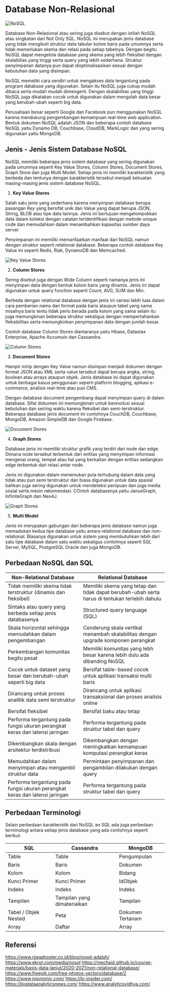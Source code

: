 # **Database Non-Relasional**

![NoSQL](https://github.com/jabardigitalservice/data-engineering-academy/blob/content_temp/data_engineering_academy_level_3/non-relational_database/images/sql%20vs%20no%20sql.png)

Database Non-Relasional atau sering juga disebut dengan istilah NoSQL atau singkatan dari Not Only SQL. NoSQL ini merupakan jenis database yang tidak mengikuti struktur data tabular kolom baris pada umumnya serta tidak memerlukan skema dan relasi pada setiap tabelnya. Dengan begitu NoSQL dapat mengelola database yang skema yang lebih fleksibel dengan skalabilias yang tinggi serta query yang lebih sederhana. Struktur penyimpanan datanya pun dapat dioptimalisasikan sesuai dengan kebutuhan data yang disimpan. 

NoSQL memeliki cara sendiri untuk mengakses data tergantung pada program database yang digunakan. Selain itu NoSQL juga cukup mudah dibaca serta mudah mudah dimengerti. Dengan skalabilitas yang tinggi NoSQL juga dikatakan cocok untuk digunakan dalam mengolah data besar yang berubah-ubah seperti big data. 

Perusahaan besar seperti Google dan Facebook pun menggunakan NoSQL karena mendukung pengembangan kemampuan real-time web application. Bentuk dokumen NoSQL adalah JSON dan beberapa contoh database NoSQL yaitu Dynamo DB, Couchbase, CloudDB, MarkLogic dan yang sering digunakan yaitu MongoDB. 

## **Jenis - Jenis Sistem Database NoSQL**

NoSQL memiliki beberapa jenis sistem database yang sering digunakan pada umumnya seperti Key Value Stores, Column Stores, Document Stores, Graph Store dan juga Multi Model. Setiap jenis ini memiliki karakteristik yang berbeda dan tentunya dengan karakteristik tersebut menjadi kekuatan masing-masing jenis sistem database NoSQL. 

1. **Key Value Stores**

Salah satu jenis yang sederhana karena menyimpan database berupa pasangan Key yang bersifat unik dan Value yang dapat berupa JSON, String, BLOB atau tipe data lainnya. Jenis ini bertujuan mengelompokkan data dalam koleksi dengan catatan teridentifikasi dengan metode unique code dan memudahkan dalam menambahkan kapasitas sumber daya server. 

Penyimpanan ini memiliki memanfaatkan manfaat dari NoSQL namun dengan struktur seperti relational database. Beberapa contoh database Key Value ini seperti Redis, Riak, DynamoDB dan Memcached.

![Key Value Stores](https://github.com/jabardigitalservice/data-engineering-academy/blob/content_temp/data_engineering_academy_level_3/non-relational_database/images/con-key%20value.png)

2. **Column Stores**

Sering disebut juga dengan Wide Column seperti namanya jenis ini menyimpan data dengan bentuk kolom baris yang dinamis. Jenis ini dapat digunakan untuk query function seperti Count, AVG, SUM dan Min. 

Berbeda dengan relational database dengan jenis ini variasi lebih luas dalam cara pemberian nama dan format pada baris ataupun tabel yang sama misalnya baris tentu tidak perlu berada pada kolom yang sama selain itu juga memungkinan beberapa struktur sekaligus dengan mempertahankan fleksibilitas serta memungkinkan penyimpanan data dengan jumlah besar.

Contoh database Column Stores diantaranya yaitu Hbase, Datastax Enterprise, Apache Accumulo dan Cassandra.

![Column Stores](https://github.com/jabardigitalservice/data-engineering-academy/blob/content_temp/data_engineering_academy_level_3/non-relational_database/images/con-column.png)

3. **Document Stores**

Hampir mirip dengan Key Value namun disimpan menjadi dokumen dengan format JSON atau XML serta value tersebut dapat berupa angka, string, boolean atau arrays ataupun objek. Jenis database ini dapat digunakan untuk berbagai kasus penggunaan seperti platform blogging, aplkasi e-commerce, analisis real-time atau pun CMS. 

Dengan database document pengembang dapat menyimpan query di dalam database. Sifat dokumen ini memungkinan untuk berevolusi sesuai kebutuhan dan seiring waktu karena fleksibel dan semi-terstruktur. Beberapa database jenis document ini contohnya CouchDB, Couchbase, MongoDB, Amazon SimpleDB dan Google Firebase.

![Document Stores](https://github.com/jabardigitalservice/data-engineering-academy/blob/content_temp/data_engineering_academy_level_3/non-relational_database/images/con-document.png)

4. **Graph Stores**

Database jenis ini memiliki struktur grafik yang terdiri dari node dan edge. Dimana node tersebut terbentuk dari entitas yang menyimpan informasi mengenai orang, tempat atau hal yang berkaitan dengan entitas sedangkan edge terbentuk dari relasi antar node. 

Jenis ini digunakan dalam menemukan pola terhubung dalam data yang tidak atau pun semi terstruktur dan biasa digunakan untuk data spasial bahkan juga sering digunakan untuk mendeteksi penipuan dan juga media sosial serta mesin rekomendasi. COntoh databasenya yaitu JanusGraph, InfiniteGraph dan Neo4J.

![Graph Stores](https://github.com/jabardigitalservice/data-engineering-academy/blob/content_temp/data_engineering_academy_level_3/non-relational_database/images/con-graph.png)

5. **Multi Model**

Jenis ini merupakan gabungan dari beberapa jenis database namun juga memadukan kedua tipe database yaitu antara relational database dan non-relational. Biasanya digunakan untuk sistem yang membutuhkan lebih dari satu tipe database dalam satu waktu sekaligus contohnya seperti SQL Server, MySQL, PostgreSQL Oracle dan juga MongoDB.

## **Perbedaan NoSQL dan SQL**

| Non-Relational Database                                                       | Relational Database                                                                             |
| ------------------------------------------------------------------------------| ------------------------------------------------------------------------------------------------|
| Tidak memiliki skema tidak terstruktur (dinamis dan fleksibel)                | Memiliki skema yang tetap dan tidak dapat berubah-ubah serta harus di tentukan terlebih dahulu  |
| Sintaks atau query yang berbeda setiap jenis databasenya                      | Structured query language (SQL)                                                                 |
| Skala horizontal sehingga memudahkan dalam pengembangan                       | Cenderung skala vertikal menambah skalabilitas dengan upgrade komponen perangkat                | 
| Perkembangan komunitas begitu pesat                                           | Memiliki komunitas yang lebh besar karena lebih dulu ada dibanding NoSQL                        | 
| Cocok untuk dataset yang besar dan berubah-ubah seperti big data              | Bersifat table-based cocok untuk aplikasi transaksi multi baris                                 |
| Dirancang untuk proses analitik data semi terstruktur                         | Dirancang untuk aplikasi transaksional dan proses analisis online                               | 
| Bersifat fleksibel                                                            | Bersifat baku atau tetap                                                                        | 
| Performa tergantung pada fungsi ukuran perangkat keras dan latensi jaringan   | Performa tergantung pada struktur tabel dan query                                               | 
| Dikembangkan skala dengan arsitektur terdistribusi                            | Dikembangkan dengan meningkatkan kemampuan komputasi perangkat keras                            | 
| Memudahkan dalam menyimpan atau mengambil struktur data                       | Permintaan penyimpanan dan pengambilan dilakukan dengan query                                   | 
| Performa tergantung pada fungsi ukuran perangkat keras dan latensi jaringan   | Performa tergantung pada struktur tabel dan query                                               | 


## **Perbedaan Terminologi**
Selain perbedaan karakteristik dari NoSQL an SQL ada juga perbedaan terminologi antara setiap jenis database yang ada contohnya seperti berikut.

|SQL                    | Cassandra                    | MongoDB           |
|-----------------------| -----------------------------| ------------------|
| Table                 | Table                        | Pengumpulan       |
| Baris                 | Baris                        | Dokumen           |
| Kolom                 | Kolom                        | Bidang            | 
| Kunci Primer          | Kunci Primer                 | IdObjek           | 
| Indeks                | Indeks                       | Indeks            |     
| Tampilan              | Tampilan yang dimaterialkan  | Tampilan          | 
| Tabel / Objek Nested  | Peta                         | Dokumen Tertanam  |
| Array                 | Daftar                       | Array             |



## Referensi
https://www.niagahoster.co.id/blog/nosql-adalah/
https://www.ekrut.com/media/nosql
https://mechaid.github.io/course-materials/basis-data-lanjut/2020-2021/non-relational-database/
https://www.freepik.com/free-photos-vectors/database/2
https://www.jojonomic.com/
https://bi-insider.com/
https://bigdataanalyticsnews.com/
https://www.analyticsvidhya.com/
